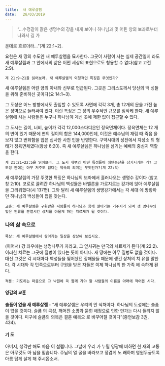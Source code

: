 ```yaml
---
title:  새 예루살렘
date:   28/03/2019
---
```


> <p></p>
> “…수정같이 맑은 생명수의 강을 내게 보이니 하나님과 및 어린 양의 보좌로부터 나와서 길 가
운데로 흐르더라…”(계 22:1~2).

요한은 새 땅의 수도인 새 예루살렘을 묘사한다. 그곳이 사람이 사는 실제 공간일지
라도 새 예루살렘과 그 안에서의 삶은 어떤 세상의 표현으로도 형용할 수 없다(참고
고전 2:9).

`계 21:9~21을 읽어보라. 새 예루살렘의 외형적인 특징은 무엇인가?`

새 예루살렘은 어린 양의 아내와 신부로 언급된다. 그곳은 그리스도께서 당신의 백
성들을 위해 준비하신 곳이다(요 14:1~3).

그 도성은 어느 방향에서도 출입할 수 있도록 사면에 각각 3개, 총 12개의 문을 가진
높은 성벽으로 둘러싸여 있다. 이런 특징은 그 성의 우주적인 규모를 짐작케 한다. 새
예루살렘에 사는 사람들은 누구나 하나님이 계신 곳에 제한 없이 접근할 수 있다.

그 도시는 길이, 너비, 높이가 각각 12,000스다디온인 정육면체이다. 정육면체는 12
개의 변이 있기 때문에 변의 길이의 합은 144,000인데, 이것은 예수님의 재림 때 죽음
을 보지 않고 변화함을 입은 십사만 사천 인을 반영한다. 구약시대의 성전에서 지성소
의 형태가 정육면체였다(왕상 6:20). 즉 새 예루살렘은 하나님을 섬기는 예배의 중심지
역할을 한다.

`계 21:21~22:5을 읽어보라. 그 도시 내부의 어떤 특성들이 에덴동산을 상기시키는
가? 그 도성 안에는 아무 저주도 없다는 약속의 의미는 무엇인가?(계 22:3)`

새 예루살렘의 가장 뚜렷한 특징은 하나님의 보좌에서 흘러나오는 생명수 강이다
(참고 창 2:10). 포로로 끌려간 하나님의 백성들은 바벨론을 가로지르는 강가에 앉아
예루살렘을 그리워했다(시 137편). 그와 달리 새 예루살렘의 생명강가에서는 각 세대
에 방황하던 하나님의 백성들이 집을 찾는다.

`교훈: 새 예루살렘은 구원받은 사람들이 하나님과 함께 살아가는 거주지가 되며 생
명나무의 잎은 인류를 분열시킨 상처를 아물게 하는 치료제가 될 것이다.`

### 나의 삶 속으로

`묵상: 새 예루살렘에서 살아가는 일상을 상상해 보십시오.`

(이어서) 강 좌우에는 생명나무가 자라고, 그 잎사귀는 만국의 치료제가 된다(계
22:2). 이러한 치료는 그곳에 질병이 있다는 뜻이 아니다. 새 땅에는 아무 질병도 없을
것이다. 대신 그것은 각 시대마다 백성들을 찢어놨던 장애물들 때문에 생긴 상처의 치
유를 말한다. 각 시대와 각 민족으로부터 구원을 받은 자들은 이제 하나님의 한 가족
에 속하게 된다.

`적용: 기도하는 마음으로 그 낙원에 꼭 함께 가야 할 사람들의 이름을 아래에 적어봅
시다.`

#### 영감의 교훈

**슬픔이 없을 새 예루살렘 -** “새 예루살렘은 우리의 안
식처이다. 하나님의 도성에는 슬픔이 없을 것이다. 슬픔
의 곡성, 깨어진 소망과 묻힌 애정으로 인한 만가는 다시
들리지 않을 것이다. 미구에 슬픔의 의복은 결혼 예복으
로 바꾸어질 것이다”(증언보감 3권, 434).

#### 기 도

아버지, 생각만 해도 마음
이 설렙니다. 그날에 우리
가 누릴 영광에 비하면 현
재의 고통은 아무것도 아
님을 믿습니다. 주님의 얼
굴을 바라보고 정겹게 노
래하며 영원무궁토록 아름
답게 살게 해 주시옵소서.